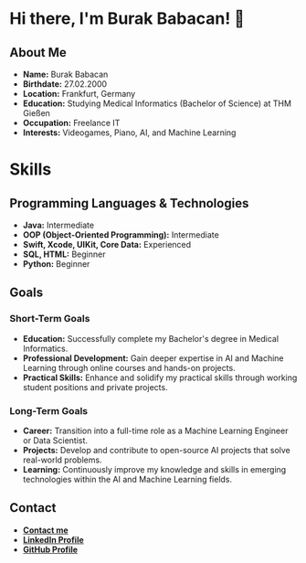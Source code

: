 <!DOCTYPE html>
<html lang="en">
<head>
    <meta charset="UTF-8">
    <meta name="viewport" content="width=device-width, initial-scale=1.0">
</head>
<body>

<h1>Hi there, I'm Burak Babacan! 👋</h1>

<h2>About Me</h2>
<ul>
    <li><strong>Name:</strong> Burak Babacan</li>
    <li><strong>Birthdate:</strong> 27.02.2000</li>
    <li><strong>Location:</strong> Frankfurt, Germany</li>
    <li><strong>Education:</strong> Studying Medical Informatics (Bachelor of Science) at THM Gießen</li>
    <li><strong>Occupation:</strong> Freelance IT </li>
    <li><strong>Interests:</strong> Videogames, Piano, AI, and Machine Learning</li>
</ul>

<h1>Skills</h1>

<h2>Programming Languages & Technologies</h2>
<ul>
    <li><strong>Java:</strong> Intermediate</li>
    <li><strong>OOP (Object-Oriented Programming):</strong> Intermediate</li>
    <li><strong>Swift, Xcode, UIKit, Core Data:</strong> Experienced</li>
    <li><strong>SQL, HTML:</strong> Beginner</li>
    <li><strong>Python:</strong> Beginner</li>
</ul>

<h2>Goals</h2>

<h3>Short-Term Goals</h3>
<ul>
    <li><strong>Education:</strong> Successfully complete my Bachelor's degree in Medical Informatics.</li>
    <li><strong>Professional Development:</strong> Gain deeper expertise in AI and Machine Learning through online courses and hands-on projects.</li>
    <li><strong>Practical Skills:</strong> Enhance and solidify my practical skills through working student positions and private projects.</li>
</ul>

<h3>Long-Term Goals</h3>
<ul>
    <li><strong>Career:</strong> Transition into a full-time role as a Machine Learning Engineer or Data Scientist.</li>
    <li><strong>Projects:</strong> Develop and contribute to open-source AI projects that solve real-world problems.</li>
    <li><strong>Learning:</strong> Continuously improve my knowledge and skills in emerging technologies within the AI and Machine Learning fields.</li>
</ul>

<h2>Contact</h2>
<ul>
    <li><strong><a href="mailto:burak.babacan@outlook.de">Contact me</a></strong> </li>
    <li><strong><a href="https://www.linkedin.com/in/burakbabacan/">LinkedIn Profile</a></strong> </li>
    <li><strong><a href="https://github.com/erway68">GitHub Profile</a></strong> </li>
</ul>

</body>
</html>
